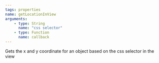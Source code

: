 ```yaml
---
tags: properties
name: getLocationInView
arguments:
    - type: String
      name: "css selector"
    - type: Function
      name: callback
---
```


Gets the x and y coordinate for an object based on the css selector in the view